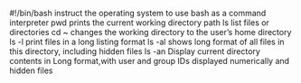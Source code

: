 #!/bin/bash  instruct the operating system to use bash as a command interpreter
pwd prints the current working directory path
ls list files or directories
cd ~ changes the working directory to the user’s home directory
ls -l print files in a long listing format
ls -al shows long format of all files in this directory, including hidden files
ls -an Display current directory contents in Long format,with user and group IDs displayed numerically and hidden files
